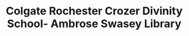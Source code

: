 ---
layout: repo
title: "Colgate Rochester Crozer Divinity School- Ambrose Swasey Library"
id: 22599
permalink: repos/22599/
---